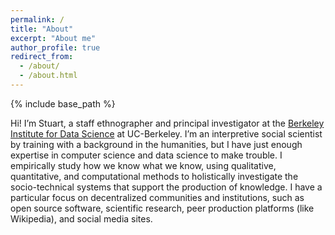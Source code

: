 ```yaml
---
permalink: /
title: "About"
excerpt: "About me"
author_profile: true
redirect_from: 
  - /about/
  - /about.html
---
```


{% include base_path %}

Hi! I’m Stuart, a staff ethnographer and principal investigator at the [Berkeley Institute for Data Science](http://bids.berkeley.edu) at UC-Berkeley. I’m an interpretive social scientist by training with a background in the humanities, but I have just enough expertise in computer science and data science to make trouble. I empirically study how we know what we know, using qualitative, quantitative, and computational methods to holistically investigate the socio-technical systems that support the production of knowledge. I have a particular focus on decentralized communities and institutions, such as open source software, scientific research, peer production platforms (like Wikipedia), and social media sites. 
